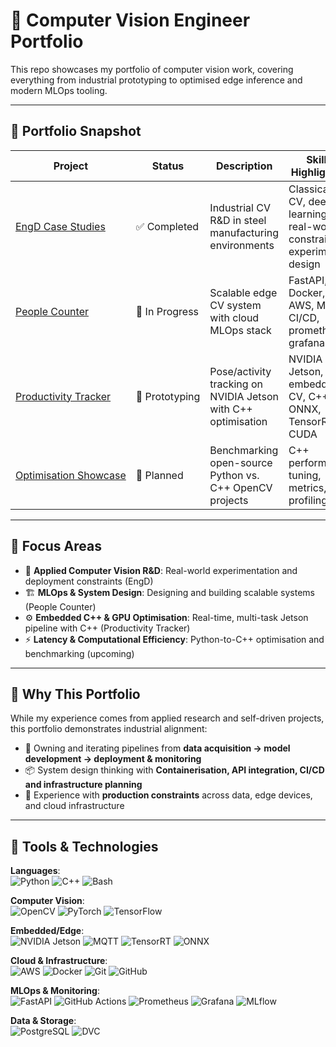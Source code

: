 # 🧠 Computer Vision Engineer Portfolio

This repo showcases my portfolio of computer vision work, covering everything from industrial prototyping to optimised edge inference and modern MLOps tooling.

---

## 🔹 Portfolio Snapshot

| Project | Status | Description | Skills Highlighted |
|--------|---------|-------------|--------------------|
| [EngD Case Studies](./EngD) | ✅&nbsp;Completed | Industrial CV R&D in steel manufacturing environments | Classical CV, deep learning, real-world constraints, experimental design |
| [People Counter](./PeopleCounter) | 🔨&nbsp;In Progress | Scalable edge CV system with cloud MLOps stack | FastAPI, Docker, AWS, MQTT, CI/CD, prometheus, grafana |
| [Productivity&nbsp;Tracker](./ProductivityTracker) | 🧪&nbsp;Prototyping | Pose/activity tracking on NVIDIA Jetson with C++ optimisation | NVIDIA Jetson, embedded CV, C++, ONNX, TensorRT, CUDA |
| [Optimisation&nbsp;Showcase](./OptimisationShowcase) | 📝&nbsp;Planned | Benchmarking open-source Python vs. C++ OpenCV projects | C++ performance tuning, metrics, profiling |

---

## 🧩 Focus Areas

- 🎯 **Applied Computer Vision R&D**: Real-world experimentation and deployment constraints (EngD)
- 🏗️ **MLOps & System Design**: Designing and building scalable systems (People Counter)
- ⚙️ **Embedded C++ & GPU Optimisation**: Real-time, multi-task Jetson pipeline with C++ (Productivity Tracker)
- ⚡ **Latency & Computational Efficiency**: Python-to-C++ optimisation and benchmarking (upcoming)

---

## 📎 Why This Portfolio

While my experience comes from applied research and self-driven projects, this portfolio demonstrates industrial alignment:

- 🔄 Owning and iterating pipelines from **data acquisition → model development → deployment & monitoring**
- 📦 System design thinking with **Containerisation, API integration, CI/CD and infrastructure planning**
- 📡 Experience with **production constraints** across data, edge devices, and cloud infrastructure

---

## 🧰 Tools & Technologies

**Languages**:  
![Python](https://img.shields.io/badge/Python-3776AB?style=flat-square&logo=python&logoColor=white) ![C++](https://img.shields.io/badge/C++-00599C?style=flat-square&logo=c%2B%2B&logoColor=white) ![Bash](https://img.shields.io/badge/Bash-4EAA25?style=flat-square&logo=gnu-bash&logoColor=white)

**Computer Vision**:  
![OpenCV](https://img.shields.io/badge/OpenCV-5C3EE8?style=flat-square&logo=opencv&logoColor=white) ![PyTorch](https://img.shields.io/badge/PyTorch-EE4C2C?style=flat-square&logo=pytorch&logoColor=white) ![TensorFlow](https://img.shields.io/badge/TensorFlow-FF6F00?style=flat-square&logo=tensorflow&logoColor=white)

**Embedded/Edge**:  
![NVIDIA Jetson](https://img.shields.io/badge/NVIDIA_Jetson-76B900?style=flat-square&logo=nvidia&logoColor=white) ![MQTT](https://img.shields.io/badge/MQTT-660066?style=flat-square&logo=eclipse-mosquitto&logoColor=white) ![TensorRT](https://img.shields.io/badge/TensorRT-76B900?style=flat-square&logo=nvidia&logoColor=white) ![ONNX](https://img.shields.io/badge/ONNX-005CED?style=flat-square&logo=onnx&logoColor=white)

**Cloud & Infrastructure**:  
![AWS](https://img.shields.io/badge/-AWS-FF9900?style=flat-square&logo=amazonaws&logoColor=white) ![Docker](https://img.shields.io/badge/Docker-2496ED?style=flat-square&logo=docker&logoColor=white) ![Git](https://img.shields.io/badge/Git-F05032?style=flat-square&logo=git&logoColor=white) ![GitHub](https://img.shields.io/badge/GitHub-181717?style=flat-square&logo=github&logoColor=white)

**MLOps & Monitoring**:  
![FastAPI](https://img.shields.io/badge/FastAPI-009688?style=flat-square&logo=fastapi&logoColor=white) ![GitHub Actions](https://img.shields.io/badge/GitHub_Actions-2088FF?style=flat-square&logo=github-actions&logoColor=white) ![Prometheus](https://img.shields.io/badge/Prometheus-E6522C?style=flat-square&logo=prometheus&logoColor=white) ![Grafana](https://img.shields.io/badge/Grafana-F46800?style=flat-square&logo=grafana&logoColor=white) ![MLflow](https://img.shields.io/badge/MLflow-0194E2?style=flat-square&logo=mlflow&logoColor=white)

**Data & Storage**:  
![PostgreSQL](https://img.shields.io/badge/PostgreSQL-4169E1?style=flat-square&logo=postgresql&logoColor=white) ![DVC](https://img.shields.io/badge/DVC-945DD6?style=flat-square&logo=dataversioncontrol&logoColor=white)
